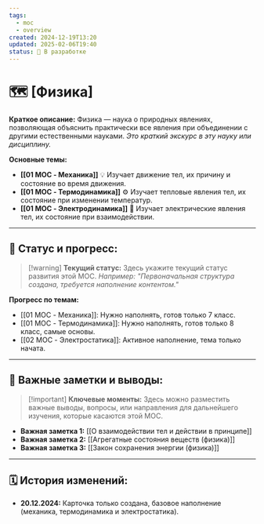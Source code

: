 ```yaml
---
tags:
  - moc
  - overview
created: 2024-12-19T13:20
updated: 2025-02-06T19:40
status: 🚧 В разработке
---
```


# 🗺️ **[Физика]**

**Краткое описание:**  Физика — наука о природных явлениях, позволяющая объяснить практически все явления при объединении с другими естественными науками. *Это краткий экскурс в эту науку или дисциплину.*

**Основные темы:**

- **[[01 MOC - Механика]]** 💡  Изучает движение тел, их причину и состояние во время движения.
- **[[01 MOC - Термодинамика]]** ⚙️  Изучает тепловые явления тел, их состояние при изменении температур.
- **[[01 MOC - Электродинамика]]**  🎯 Изучает электрические явления тел, их состояние при взаимодействии.

---


## 🚦 **Статус и прогресс:**

> [!warning] **Текущий статус:**  Здесь укажите текущий статус развития этой MOC. _Например: "Первоначальная структура создана, требуется наполнение контентом."_

**Прогресс по темам:**
 
- [[01 MOC - Механика]]:  Нужно наполнять, готов только 7 класс.
- [[01 MOC - Термодинамика]]:  Нужно наполнять, готов только 8 класс, самые основы.
- [[02 MOC - Электростатика]]:  Активное наполнение, тема только начата.

---

## 📌 **Важные заметки и выводы:**

> [!important] **Ключевые моменты:** Здесь можно разместить важные выводы, вопросы, или направления для дальнейшего изучения, которые касаются этой MOC.

- **Важная заметка 1:** [[О взаимодействии тел и действии в принципе]]
- **Важная заметка 2:** [[Агрегатные состояния веществ (физика)]]
- **Важная заметка 3:** [[Закон сохранения энергии (физика)]]

---

## 🗓️ **История изменений:**

- **20.12.2024:**  Карточка только создана, базовое наполнение (механика, термодинамика и электростатика).

